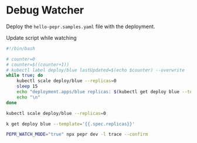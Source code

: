 # Debug Watcher


Deploy the `hello-pepr.samples.yaml` file with the deployment.    


Update script while watching

```bash
#!/bin/bash

# counter=0
# counter=$((counter+1))
# kubectl label deploy/blue lastUpdated=$(echo $counter) --overwrite
while true; do
    kubectl scale deploy/blue --replicas=0
    sleep 15
    echo "deployment.apps/blue replicas: $(kubectl get deploy blue --template='{{.spec.replicas}}')"
    echo "\n"
done
```


```bash
kubectl scale deploy/blue --replicas=0

k get deploy blue --template='{{.spec.replicas}}'
```


```bash
PEPR_WATCH_MODE="true" npx pepr dev -l trace --confirm
```
